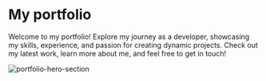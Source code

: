 # My portfolio

Welcome to my portfolio! Explore my journey as a developer, showcasing my skills, experience, and passion for creating dynamic projects. Check out my latest work, learn more about me, and feel free to get in touch!

![portfolio-hero-section](https://github.com/user-attachments/assets/98e1814e-aff3-40c1-a421-d4c818e3e8c6)
